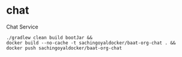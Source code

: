 # chat
Chat Service


```
./gradlew clean build bootJar &&
docker build --no-cache -t sachingoyaldocker/baat-org-chat . && 
docker push sachingoyaldocker/baat-org-chat
```
